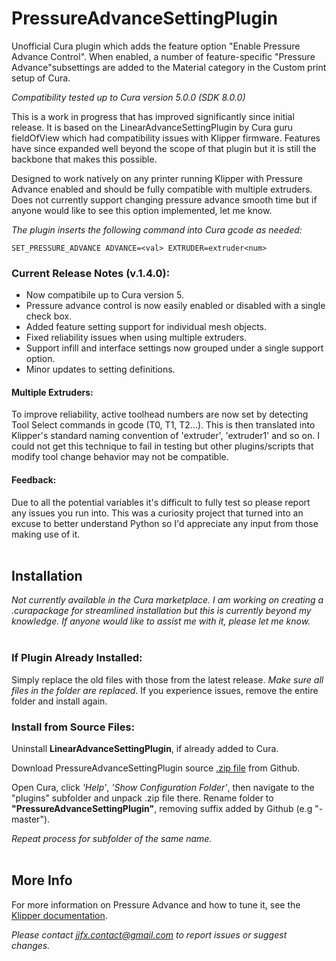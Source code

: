 # PressureAdvanceSettingPlugin

Unofficial Cura plugin which adds the feature option "Enable Pressure Advance Control". When enabled, a number of feature-specific "Pressure Advance"subsettings are added to the Material category in the Custom print setup of Cura.

*Compatibility tested up to Cura version 5.0.0 (SDK 8.0.0)*

This is a work in progress that has improved significantly since initial release. It is based on the LinearAdvanceSettingPlugin by Cura guru fieldOfView which had compatibility issues with Klipper firmware. Features have since expanded well beyond the scope of that plugin but it is still the backbone that makes this possible.

Designed to work natively on any printer running Klipper with Pressure Advance enabled and should be fully compatible with multiple extruders. Does not currently support changing pressure advance smooth time but if anyone would like to see this option implemented, let me know.

*The plugin inserts the following command into Cura gcode as needed:*
```
SET_PRESSURE_ADVANCE ADVANCE=<val> EXTRUDER=extruder<num>
```

### Current Release Notes (v.1.4.0):
- Now compatibile up to Cura version 5.
- Pressure advance control is now easily enabled or disabled with a single check box.
- Added feature setting support for individual mesh objects.
- Fixed reliability issues when using multiple extruders.
- Support infill and interface settings now grouped under a single support option.
- Minor updates to setting definitions.

#### Multiple Extruders:
To improve reliability, active toolhead numbers are now set by detecting Tool Select commands in gcode (T0, T1, T2...). This is then translated into Klipper's standard naming convention of 'extruder', 'extruder1' and so on. I could not get this technique to fail in testing but other plugins/scripts that modify tool change behavior may not be compatible.

#### Feedback:
Due to all the potential variables it's difficult to fully test so please report any issues you run into. This was a curiosity project that turned into an excuse to better understand Python so I'd appreciate any input from those making use of it.
<br/><br/>
## Installation
*Not currently available in the Cura marketplace. I am working on creating a .curapackage for streamlined installation but this is currently beyond my knowledge. If anyone would like to assist me with it, please let me know.*
<br/><br/>
### If Plugin Already Installed:  
Simply replace the old files with those from the latest release. *Make sure all files in the folder are replaced*. If you experience issues, remove the entire folder and install again.
<br/>
### Install from Source Files:  
Uninstall **LinearAdvanceSettingPlugin**, if already added to Cura.

Download PressureAdvanceSettingPlugin source [.zip file](https://github.com/jjgraphix/PressureAdvanceSettingPlugin/archive/main.zip) from Github.

Open Cura, click *'Help'*, *'Show Configuration Folder'*, then navigate to the "plugins" subfolder and unpack .zip file there. Rename folder to **"PressureAdvanceSettingPlugin"**, removing suffix added by Github (e.g "-master"). 

*Repeat process for subfolder of the same name.*
<br/><br/>
## More Info

For more information on Pressure Advance and how to tune it, see the [Klipper documentation](https://www.klipper3d.org/Pressure_Advance.html).

*Please contact jjfx.contact@gmail.com to report issues or suggest changes.*
